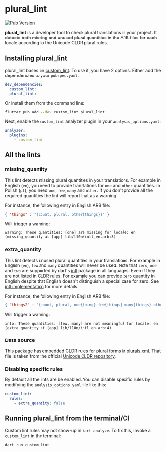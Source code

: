 # plural_lint

[![Pub Version](https://img.shields.io/pub/v/plural_lint)](https://pub.dev/packages/plural_lint)

**plural_lint** is a developer tool to check plural translations in your project. 
It detects both missing and unused plural quantities in the ARB files for each locale according to
the Unicode CLDR plural rules.

## Installing plural_lint

plural_lint bases on [custom_lint]. To use it, you have 2 options.
Either add the dependencies to your `pubspec.yaml`:

```yaml
dev_dependencies:
  custom_lint:
  plural_lint:
```

Or install them from the command line:

```sh
flutter pub add --dev custom_lint plural_lint
```

Next, enable the `custom_lint` analyzer plugin in your `analysis_options.yaml`:

```yaml
analyzer:
  plugins:
    - custom_lint
```

## All the lints

### missing_quantity

This lint detects missing plural quantities in your translations. For example in English (`en`),
you need to provide translations for `one` and `other` quantities. In Polish (`pl`), 
you need `one`, `few`, `many` and `other`. 
If you don't provide all the required quantities the lint will report that as a warning.

For instance, the following entry in English ARB file:
```json
{ "things" : "{count, plural, other{things}}" }
```
Will trigger a warning:
```
warning: These quantities: [one] are missing for locale: en (missing_quantity at [app] lib/l10n/intl_en.arb:3)
```

### extra_quantity

This lint detects unused plural quantities in your translations. For example in English (`en`),
`few` and `many` quantities will never be used. Note that `zero`, `one` and `two` 
are supported by dart's [intl](https://pub.dev/packages/intl) package in all languages. Even if 
they are not listed in CLDR rules. 
For example you can provide `zero` quantity in English despite that English doesn't distinguish 
a special case for zero. See [intl implementation](https://github.com/dart-lang/i18n/blob/main/pkgs/intl/lib/intl.dart#L323)
for more details.

For instance, the following entry in English ARB file:
```json
{ "things2" : "{count, plural, one{thing} few{things} many{things} other{things}}" }
```
Will trigger a warning:
```
info: These quantities: [few, many] are not meaningful for locale: en (extra_quantity at [app] lib/l10n/intl_en.arb:4)
```

### Data source

This package has embedded CLDR rules for plural forms in [plurals.xml](lib/src/cldr/plurals.xml).
That file is taken from the official [Unicode CLDR repository](https://github.com/unicode-org/cldr/blob/main/common/supplemental/plurals.xml).

### Disabling specific rules

By default all the lints are be enabled. You can disable specific rules by modifying 
the `analysis_options.yaml` file like this:

```yaml
custom_lint:
  rules:
    - extra_quantity: false
```

## Running plural_lint from the terminal/CI

Custom lint rules may not show-up in `dart analyze`.
To fix this, invoke a `custom_lint` in the terminal:

```sh
dart run custom_lint
```

[custom_lint]: https://pub.dev/packages/custom_lint
